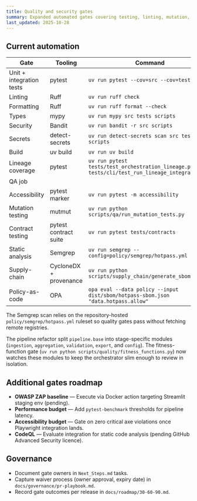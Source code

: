 ```yaml
---
title: Quality and security gates
summary: Expanded automated gates covering testing, linting, mutation, contracts, and security scans.
last_updated: 2025-10-28
---
```


## Current automation

| Gate                     | Tooling                | Command                                                                                       | Evidence                    |
| ------------------------ | ---------------------- | --------------------------------------------------------------------------------------------- | --------------------------- |
| Unit + integration tests | pytest                 | `uv run pytest --cov=src --cov=tests`                                                         | QA job (`process-data.yml`) |
| Linting                  | Ruff                   | `uv run ruff check`                                                                           | QA job                      |
| Formatting               | Ruff                   | `uv run ruff format --check`                                                                  | QA job                      |
| Types                    | mypy                   | `uv run mypy src tests scripts`                                                               | QA job                      |
| Security                 | Bandit                 | `uv run bandit -r src scripts`                                                                | QA job                      |
| Secrets                  | detect-secrets         | `uv run detect-secrets scan src tests scripts`                                                | QA job                      |
| Build                    | uv build               | `uv run uv build`                                                                             | QA job                      |
| Lineage coverage         | pytest                 | `uv run pytest tests/test_orchestration_lineage.py tests/cli/test_run_lineage_integration.py` |
| QA job                   |
| Accessibility            | pytest marker          | `uv run pytest -m accessibility`                                                              | Accessibility job           |
| Mutation testing         | mutmut                 | `uv run python scripts/qa/run_mutation_tests.py`                                              | Mutation job                |
| Contract testing         | pytest contract suite  | `uv run pytest tests/contracts`                                                               | QA job                      |
| Static analysis          | Semgrep                | `uv run semgrep --config=policy/semgrep/hotpass.yml`                                          | Static-analysis job         |
| Supply-chain             | CycloneDX + provenance | `uv run python scripts/supply_chain/generate_sbom.py`                                         | Supply-chain job            |
| Policy-as-code           | OPA                    | `opa eval --data policy --input dist/sbom/hotpass-sbom.json "data.hotpass.allow"`             | Supply-chain job            |

The Semgrep scan relies on the repository-hosted `policy/semgrep/hotpass.yml` ruleset so quality gates pass without fetching
remote registries.

The pipeline refactor split `pipeline.base` into stage-specific modules (`ingestion`, `aggregation`, `validation`, `export`, and
`config`). The fitness-function gate (`uv run python scripts/quality/fitness_functions.py`) now watches these modules to keep the
orchestrator slim enough to review in isolation.

## Additional gates roadmap

- **OWASP ZAP baseline** — Execute via Docker action targeting Streamlit staging env (pending).
- **Performance budget** — Add `pytest-benchmark` thresholds for pipeline latency.
- **Accessibility budget** — Gate on zero critical axe violations once Playwright integration lands.
- **CodeQL** — Evaluate integration for static code analysis (pending GitHub Advanced Security licence).

## Governance

- Document gate owners in `Next_Steps.md` tasks.
- Capture waiver process (owner approval, expiry date) in `docs/governance/pr-playbook.md`.
- Record gate outcomes per release in `docs/roadmap/30-60-90.md`.
